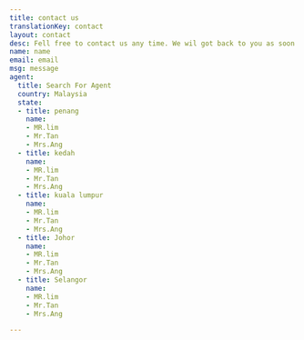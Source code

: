 ```yaml
---
title: contact us
translationKey: contact
layout: contact
desc: Fell free to contact us any time. We wil got back to you as soon as we can!
name: name
email: email
msg: message
agent:
  title: Search For Agent
  country: Malaysia
  state:
  - title: penang
    name:
    - MR.lim
    - Mr.Tan
    - Mrs.Ang
  - title: kedah
    name:
    - MR.lim
    - Mr.Tan
    - Mrs.Ang
  - title: kuala lumpur
    name:
    - MR.lim
    - Mr.Tan
    - Mrs.Ang
  - title: Johor
    name:
    - MR.lim
    - Mr.Tan
    - Mrs.Ang
  - title: Selangor
    name:
    - MR.lim
    - Mr.Tan
    - Mrs.Ang

---
```

